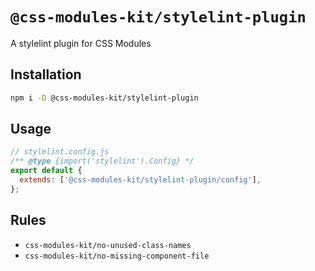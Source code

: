 # `@css-modules-kit/stylelint-plugin`

A stylelint plugin for CSS Modules

## Installation

```bash
npm i -D @css-modules-kit/stylelint-plugin
```

## Usage

```js
// stylelint.config.js
/** @type {import('stylelint').Config} */
export default {
  extends: ['@css-modules-kit/stylelint-plugin/config'],
};
```

## Rules

- `css-modules-kit/no-unused-class-names`
- `css-modules-kit/no-missing-component-file`
